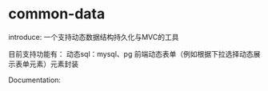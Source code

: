 # common-data


introduce:
一个支持动态数据结构持久化与MVC的工具

目前支持功能有：
动态sql：mysql、pg
前端动态表单（例如根据下拉选择动态展示表单元素）元素封装


Documentation:


